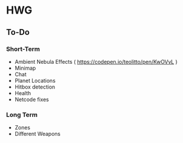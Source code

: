 # HWG

## To-Do

### Short-Term

* Ambient Nebula Effects ( https://codepen.io/teolitto/pen/KwOVvL )
* Minimap
* Chat
* Planet Locations
* Hitbox detection
* Health
* Netcode fixes

### Long Term

* Zones
* Different Weapons